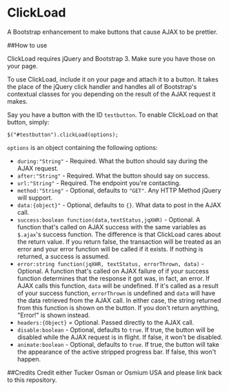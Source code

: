 # ClickLoad
A Bootstrap enhancement to make buttons that cause AJAX to be prettier.

##How to use

ClickLoad requires jQuery and Bootstrap 3. Make sure you have those on your page.

To use ClickLoad, include it on your page and attach it to a button. It takes the place of the jQuery click handler and handles all of Bootstrap's contextual classes for you depending on the result of the AJAX request it makes.

Say you have a button with the ID `testbutton`. To enable ClickLoad on that button, simply:

    $("#testbutton").clickLoad(options);
  
`options` is an object containing the following options:
* `during:"String"` - Required. What the button should say during the AJAX request.
* `after:"String"` - Required. What the button should say on success.
* `url:"String"` - Required. The endpoint you're contacting.
* `method:"String"` - Optional, defaults to `"GET"`. Any HTTP Method jQuery will support.
* `data:{object}"` - Optional, defaults to `{}`. What data to post in the AJAX call.
* `success:boolean function(data,textStatus,jqXHR)` - Optional. A function that's called on AJAX success with the same variables as `$.ajax`'s success function. The difference is that ClickLoad cares about the return value. If you return false, the transaction will be treated as an error and your error function will be called if it exists. If nothing is returned, a success is assumed.
* `error:string function(jqXHR, textStatus, errorThrown, data)` - Optional. A function that's called on AJAX failure of if your success function determines that the response it got was, in fact, an error. If AJAX calls this function, `data` will be undefined. If it's called as a result of your success function, `errorThrown` is undefined and `data` will have the data retrieved from the AJAX call. In either case, the string returned from this function is shown on the button. If you don't return anytthing, "Error!" is shown instead.
* `headers:{Object}` = Optional. Passed directly to the AJAX call.
* `disable:boolean` - Optional, defaults to `true`. If true, the button will be disabled while the AJAX request is in flight. If false, it won't be disabled.
* `animate:boolean` - Optional, defaults to `true`. If true, the button will take the appearance of the active stripped progress bar. If false, this won't happen.

##Credits
Credit either Tucker Osman or Osmium USA and please link back to this repository.
